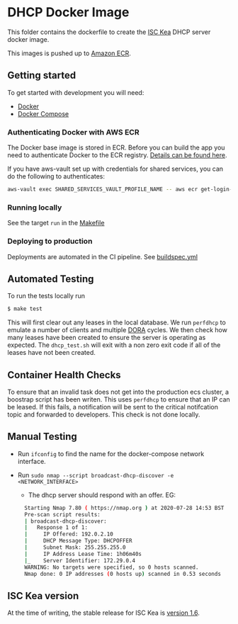 # DHCP Docker Image

This folder contains the dockerfile to create the [ISC Kea](https://www.isc.org/kea/) DHCP server docker image.

This images is pushed up to [Amazon ECR](https://aws.amazon.com/ecr/).

## Getting started

To get started with development you will need:

- [Docker](https://www.docker.com/)
- [Docker Compose](https://docs.docker.com/compose/)

### Authenticating Docker with AWS ECR

The Docker base image is stored in ECR. Before you can build the app you need to authenticate Docker to the ECR registry. [Details can be found here](https://docs.aws.amazon.com/AmazonECR/latest/userguide/Registries.html#registry_auth).

If you have aws-vault set up with credentials for shared services, you can do the following to authenticates:

```bash
aws-vault exec SHARED_SERVICES_VAULT_PROFILE_NAME -- aws ecr get-login-password --region eu-west-2 | docker login --username AWS --password-stdin SHARED_SERVICES_ACCOUNT_ID.dkr.ecr.eu-west-2.amazonaws.com
```

### Running locally

See the target `run` in the [Makefile](./Makefile)

### Deploying to production

Deployments are automated in the CI pipeline. See [buildspec.yml](./buildspec.yml)

## Automated Testing
To run the tests locally run
```bash
$ make test
```

This will first clear out any leases in the local database. We run `perfdhcp` to emulate a number of clients and multiple [DORA](https://en.wikipedia.org/wiki/Dynamic_Host_Configuration_Protocol#Operation) cycles. We then check how many leases have been created to ensure the server is operating as expected. The `dhcp_test.sh` will exit with a non zero exit code if all of the leases have not been created.

## Container Health Checks
To ensure that an invalid task does not get into the production ecs cluster, a boostrap script has been writen. This uses ```perfdhcp``` to ensure that an IP can be leased. If this fails, a notification will be sent to the critical notifcation topic and forwarded to developers. This check is not done locally. 

## Manual Testing

- Run `ifconfig` to find the name for the docker-compose network interface.
- Run
 `sudo nmap --script broadcast-dhcp-discover -e <NETWORK_INTERFACE>`
  - The dhcp server should respond with an offer. EG:

  ```bash
    Starting Nmap 7.80 ( https://nmap.org ) at 2020-07-28 14:53 BST
    Pre-scan script results:
    | broadcast-dhcp-discover:
    |   Response 1 of 1:
    |     IP Offered: 192.0.2.10
    |     DHCP Message Type: DHCPOFFER
    |     Subnet Mask: 255.255.255.0
    |     IP Address Lease Time: 1h06m40s
    |_    Server Identifier: 172.29.0.4
    WARNING: No targets were specified, so 0 hosts scanned.
    Nmap done: 0 IP addresses (0 hosts up) scanned in 0.53 seconds
  ```

## ISC Kea version

At the time of writing, the stable release for ISC Kea is [version 1.6](https://cloudsmith.io/~isc/repos/kea-1-6/packages/).
